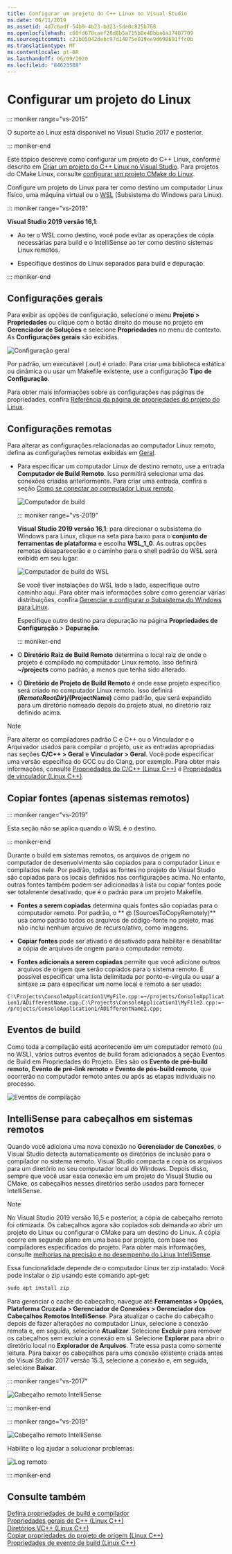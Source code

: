 ```yaml
---
title: Configurar um projeto do C++ Linux no Visual Studio
ms.date: 06/11/2019
ms.assetid: 4d7c6adf-54b9-4b23-bd23-5de0c825b768
ms.openlocfilehash: c60fd678caef20d8b5a715b0e40bba6a37407709
ms.sourcegitcommit: c21b05042debc97d14875e019ee9d698691ffc0b
ms.translationtype: MT
ms.contentlocale: pt-BR
ms.lasthandoff: 06/09/2020
ms.locfileid: "84623588"
---
```

# <a name="configure-a-linux-project"></a>Configurar um projeto do Linux

::: moniker range="vs-2015"

O suporte ao Linux está disponível no Visual Studio 2017 e posterior.

::: moniker-end

Este tópico descreve como configurar um projeto do C++ Linux, conforme descrito em [Criar um projeto do C++ Linux no Visual Studio](create-a-new-linux-project.md). Para projetos do CMake Linux, consulte [configurar um projeto CMake do Linux](cmake-linux-project.md).

Configure um projeto do Linux para ter como destino um computador Linux físico, uma máquina virtual ou o [WSL](/windows/wsl/about) (Subsistema do Windows para Linux).

::: moniker range="vs-2019"

**Visual Studio 2019 versão 16,1**:

- Ao ter o WSL como destino, você pode evitar as operações de cópia necessárias para build e o IntelliSense ao ter como destino sistemas Linux remotos.

- Especifique destinos do Linux separados para build e depuração.

::: moniker-end

## <a name="general-settings"></a>Configurações gerais

Para exibir as opções de configuração, selecione o menu **Projeto > Propriedades** ou clique com o botão direito do mouse no projeto em **Gerenciador de Soluções** e selecione **Propriedades** no menu de contexto. As **Configurações gerais** são exibidas.

![Configuração geral](media/settings_general.png)

Por padrão, um executável (.out) é criado. Para criar uma biblioteca estática ou dinâmica ou usar um Makefile existente, use a configuração **Tipo de Configuração**.

Para obter mais informações sobre as configurações nas páginas de propriedades, confira [Referência da página de propriedades do projeto do Linux](prop-pages-linux.md).

## <a name="remote-settings"></a>Configurações remotas

Para alterar as configurações relacionadas ao computador Linux remoto, defina as configurações remotas exibidas em [Geral](prop-pages/general-linux.md).

- Para especificar um computador Linux de destino remoto, use a entrada **Computador de Build Remoto**. Isso permitirá selecionar uma das conexões criadas anteriormente. Para criar uma entrada, confira a seção [Como se conectar ao computador Linux remoto](connect-to-your-remote-linux-computer.md).

   ![Computador de build](media/remote-build-machine-vs2019.png)

   ::: moniker range="vs-2019"

   **Visual Studio 2019 versão 16,1**: para direcionar o subsistema do Windows para Linux, clique na seta para baixo para o **conjunto de ferramentas de plataforma** e escolha **WSL_1_0**. As outras opções remotas desaparecerão e o caminho para o shell padrão do WSL será exibido em seu lugar:

   ![Computador de build do WSL](media/wsl-remote-vs2019.png)

   Se você tiver instalações do WSL lado a lado, especifique outro caminho aqui. Para obter mais informações sobre como gerenciar várias distribuições, confira [Gerenciar e configurar o Subsistema do Windows para Linux](/windows/wsl/wsl-config#set-a-default-distribution).

   Especifique outro destino para depuração na página **Propriedades de Configuração** > **Depuração**.

   ::: moniker-end

- O **Diretório Raiz de Build Remoto** determina o local raiz de onde o projeto é compilado no computador Linux remoto. Isso definirá **~/projects** como padrão, a menos que tenha sido alterado.

- O **Diretório de Projeto de Build Remoto** é onde esse projeto específico será criado no computador Linux remoto. Isso definirá **$(RemoteRootDir)/$(ProjectName)** como padrão, que será expandido para um diretório nomeado depois do projeto atual, no diretório raiz definido acima.

> [!NOTE]
> Para alterar os compiladores padrão C e C++ ou o Vinculador e o Arquivador usados para compilar o projeto, use as entradas apropriadas nas seções **C/C++ > Geral** e **Vinculador > Geral**. Você pode especificar uma versão específica do GCC ou do Clang, por exemplo. Para obter mais informações, consulte [Propriedades do C/C++ (Linux C++)](prop-pages/c-cpp-linux.md) e [Propriedades de vinculador (Linux C++)](prop-pages/linker-linux.md).

## <a name="copy-sources-remote-systems-only"></a>Copiar fontes (apenas sistemas remotos)

::: moniker range="vs-2019"

Esta seção não se aplica quando o WSL é o destino.

::: moniker-end

Durante o build em sistemas remotos, os arquivos de origem no computador de desenvolvimento são copiados para o computador Linux e compilados nele. Por padrão, todas as fontes no projeto do Visual Studio são copiadas para os locais definidos nas configurações acima. No entanto, outras fontes também podem ser adicionadas à lista ou copiar fontes pode ser totalmente desativado, que é o padrão para um projeto Makefile.

- **Fontes a serem copiadas** determina quais fontes são copiadas para o computador remoto. Por padrão, o ** \@ (SourcesToCopyRemotely)** usa como padrão todos os arquivos de código-fonte no projeto, mas não inclui nenhum arquivo de recurso/ativo, como imagens.

- **Copiar fontes** pode ser ativado e desativado para habilitar e desabilitar a cópia de arquivos de origem para o computador remoto.

- **Fontes adicionais a serem copiadas** permite que você adicione outros arquivos de origem que serão copiados para o sistema remoto. É possível especificar uma lista delimitada por ponto-e-vírgula ou usar a sintaxe **:=** para especificar um nome local e remoto a ser usado:

`C:\Projects\ConsoleApplication1\MyFile.cpp:=~/projects/ConsoleApplication1/ADifferentName.cpp;C:\Projects\ConsoleApplication1\MyFile2.cpp:=~/projects/ConsoleApplication1/ADifferentName2.cpp;`

## <a name="build-events"></a>Eventos de build

Como toda a compilação está acontecendo em um computador remoto (ou no WSL), vários outros eventos de build foram adicionados à seção Eventos de Build em Propriedades do Projeto. Eles são os **Evento de pré-build remoto**, **Evento de pré-link remoto** e **Evento de pós-build remoto**, que ocorrerão no computador remoto antes ou após as etapas individuais no processo.

![Eventos de compilação](media/settings_buildevents.png)

## <a name="intellisense-for-headers-on-remote-systems"></a><a name="remote_intellisense"></a> IntelliSense para cabeçalhos em sistemas remotos

Quando você adiciona uma nova conexão no **Gerenciador de Conexões**, o Visual Studio detecta automaticamente os diretórios de inclusão para o compilador no sistema remoto. Visual Studio compacta e copia os arquivos para um diretório no seu computador local do Windows. Depois disso, sempre que você usar essa conexão em um projeto do Visual Studio ou CMake, os cabeçalhos nesses diretórios serão usados para fornecer IntelliSense.

> [!NOTE]
> No Visual Studio 2019 versão 16,5 e posterior, a cópia de cabeçalho remoto foi otimizada. Os cabeçalhos agora são copiados sob demanda ao abrir um projeto do Linux ou configurar o CMake para um destino do Linux. A cópia ocorre em segundo plano em uma base por projeto, com base nos compiladores especificados do projeto. Para obter mais informações, consulte [melhorias na precisão e no desempenho do Linux IntelliSense](https://devblogs.microsoft.com/cppblog/improvements-to-accuracy-and-performance-of-linux-intellisense/).

Essa funcionalidade depende de o computador Linux ter zip instalado. Você pode instalar o zip usando este comando apt-get:

```cmd
sudo apt install zip
```

Para gerenciar o cache do cabeçalho, navegue até **Ferramentas > Opções, Plataforma Cruzada > Gerenciador de Conexões > Gerenciador dos Cabeçalhos Remotos IntelliSense**. Para atualizar o cache do cabeçalho depois de fazer alterações no computador Linux, selecione a conexão remota e, em seguida, selecione **Atualizar**. Selecione **Excluir** para remover os cabeçalhos sem excluir a conexão em si. Selecione **Explorar** para abrir o diretório local no **Explorador de Arquivos**. Trate essa pasta como somente leitura. Para baixar os cabeçalhos para uma conexão existente criada antes do Visual Studio 2017 versão 15.3, selecione a conexão e, em seguida, selecione **Baixar**.

::: moniker range="vs-2017"

![Cabeçalho remoto IntelliSense](media/remote-header-intellisense.png)

::: moniker-end

::: moniker range="vs-2019"

![Cabeçalho remoto IntelliSense](media/connection-manager-vs2019.png)

Habilite o log ajudar a solucionar problemas:

![Log remoto](media/remote-logging-vs2019.png)

::: moniker-end

## <a name="see-also"></a>Consulte também

[Defina propriedades de build e compilador](../build/working-with-project-properties.md)<br/>
[Propriedades gerais de C++ (Linux C++)](prop-pages/general-linux.md)<br/>
[Diretórios VC++ (Linux C++)](prop-pages/directories-linux.md)<br/>
[Copiar propriedades do projeto de origem (Linux C++)](prop-pages/copy-sources-project.md)<br/>
[Propriedades de evento de build (Linux C++)](prop-pages/build-events-linux.md)
